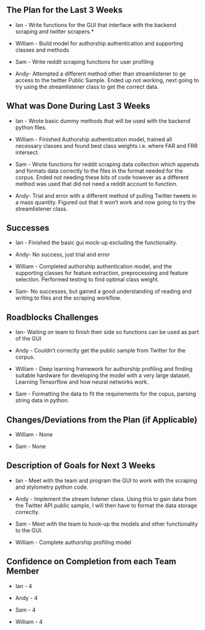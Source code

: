 ## The Plan for the Last 3 Weeks

* Ian - Write functions for the GUI that interface with the backend scraping and twitter scrapers.* 

* William - Build model for authorship authentication and supporting classes and methods


* Sam - Write reddit scraping functions for user profiling


* Andy- Attempted a different method other than streamlistener to ge access to the twitter Public Sample. Ended up not working, next going to try using the streamlistener class to get the correct data.


## What was Done During Last 3 Weeks

* Ian - Wrote basic dummy methods that will be used with the backend python files.

* William - Finished Authorship authentication model, trained all necessary classes and found best class weights i.e. where FAR and FRR intersect.


* Sam - Wrote functions for reddit scraping data collection which appends and formats data correctly to the files in the format needed for the corpus. Ended not needing these bits of code however as a different method was used that did not need a reddit account to function.


* Andy- Trial and error with a different method of pulling Twitter tweets in a mass quantity. Figured out that it won’t work and now going to try the streamlistener class. 

 

## Successes

* Ian - Finished the basic gui mock-up excluding the functionality.


* Andy- No success, just trial and error


* William - Completed authorship authentication model, and the supporting classes for feature extraction, preprocessing and feature selection. Performed testing to find optimal class weight.

* Sam- No successes, but gained a good understanding of reading and writing to files and the scraping workflow.


## Roadblocks Challenges

* Ian- Waiting on team to finish their side so functions can be used as part of the GUI


* Andy - Couldn’t correctly get the public sample from Twitter for the corpus. 


* William - Deep learning framework for authorship profiling and finding suitable hardware for developing the model with a very large dataset. Learning Tensorflow and how neural networks work.


* Sam - Formatting the data to fit the requirements for the copus, parsing string data in python.


## Changes/Deviations from the Plan (if Applicable)

* William - None

* Sam - None

## Description of Goals for Next 3 Weeks

* Ian - Meet with the team and program the GUI to work with the scraping and stylometry python code.


* Andy - Implement the stream listener class. Using this to gain data from the Twitter API public sample, I will then have to format the data storage correctly. 


* Sam - Meet with the team to hook-up the models and other functionality to the GUI.


* William - Complete authorship profiling model


## Confidence on Completion from each Team Member

* Ian - 4

* Andy - 4

* Sam - 4

* William - 4

